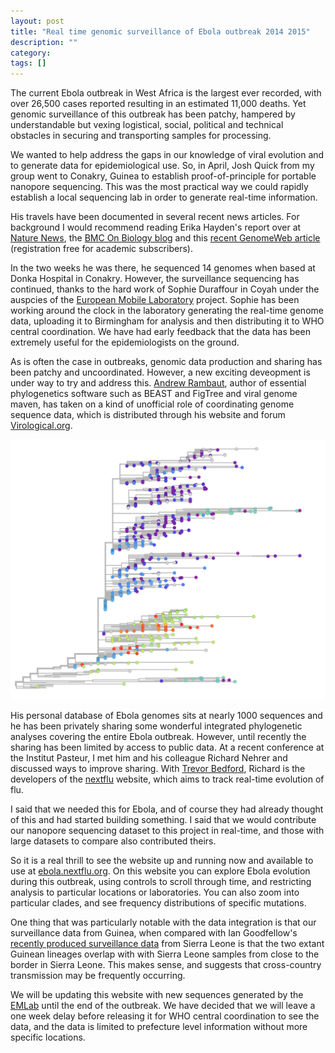 ```yaml
---
layout: post
title: "Real time genomic surveillance of Ebola outbreak 2014 2015"
description: ""
category: 
tags: []
---
```


The current Ebola outbreak in West Africa is the largest ever recorded, with over 26,500 cases reported resulting in an estimated 11,000 deaths. Yet genomic surveillance of this outbreak has been patchy, hampered by understandable but vexing logistical, social, political and technical obstacles in securing and transporting samples for processing.

We wanted to help address the gaps in our knowledge of viral evolution and to generate data for epidemiological use. So, in April, Josh Quick from my group went to Conakry, Guinea to establish proof-of-principle for portable nanopore sequencing. This was the most practical way we could rapidly establish a local sequencing lab in order to generate real-time information.

His travels have been documented in several recent news articles. For background I would recommend reading Erika Hayden's report over at <a href="http://www.nature.com/news/pint-sized-dna-sequencer-impresses-first-users-1.17483">Nature News</a>, the <a href="http://blogs.biomedcentral.com/on-biology/2015/06/01/real-time-genomic-surveillance-nanopore-seq/">BMC On Biology blog</a> and this <a href="https://www.genomeweb.com/infectious-disease/nanopore-sequencer-enables-rapid-analysis-ebola-outbreak-west-africa">recent GenomeWeb article</a> (registration free for academic subscribers).

In the two weeks he was there, he sequenced 14 genomes when based at Donka Hospital in Conakry. However, the surveillance sequencing has continued, thanks to the hard work of Sophie Duraffour in Coyah under the auspcies of the <a href="http://www.emlab.eu/">European Mobile Laboratory</a> project. Sophie has been working around the clock in the laboratory generating the real-time genome data, uploading it to Birmingham for analysis and then distributing it to WHO central coordination. We have had early feedback that the data has been extremely useful for the epidemiologists on the ground.

As is often the case in outbreaks, genomic data production and sharing has been patchy and uncoordinated. However, a new exciting deveopment is under way to try and address this. <a href="http://tree.bio.ed.ac.uk/">Andrew Rambaut</a>, author of essential phylogenetics software such as BEAST and FigTree and viral genome maven, has taken on a kind of unofficial role of coordinating genome sequence data, which is distributed through his website and forum <a href="http://virological.org/">Virological.org</a>.

<a href="http://ebola.nextflu.org/"><img src="/images/2015-05-06-real-time-evolution.png"></a>

His personal database of Ebola genomes sits at nearly 1000 sequences and he has been privately sharing some wonderful integrated phylogenetic analyses covering the entire Ebola outbreak. However, until recently the sharing has been limited by access to public data. At a recent conference at the Institut Pasteur, I met him and his colleague Richard Nehrer and discussed ways to improve sharing. With <a href="http://bedford.io/blog/">Trevor Bedford</a>, Richard is the developers of the <a href="http://www.nextflu.org">nextflu</a> website, which aims to track real-time evolution of flu.

I said that we needed this for Ebola, and of course they had already thought of this and had started building something. I said that we would contribute our nanopore sequencing dataset to this project in real-time, and those with large datasets to compare also contributed theirs.

So it is a real thrill to see the website up and running now and available to use at <a href="http://ebola.nextflu.org/">ebola.nextflu.org</a>. On this website you can explore Ebola evolution during this outbreak, using controls to scroll through time, and restricting analysis to particular locations or laboratories. You can also zoom into particular clades, and see frequency distributions of specific mutations.

One thing that was particularly notable with the data integration is that our surveillance data from Guinea, when compared with Ian Goodfellow's <a href="http://virological.org/t/direct-deep-sequencing-in-sierra-leone-yields-73-new-ebov-genomes-from-february-may-2015/134/1">recently produced surveillance data</a> from Sierra Leone is that the two extant Guinean lineages overlap with with Sierra Leone samples from close to the border in Sierra Leone. This makes sense, and suggests that cross-country transmission may be frequently occurring.

We will be updating this website with new sequences generated by the <a href="http://www.emlab.eu">EMLab</a> until the end of the outbreak. We have decided that we will leave a one week delay before releasing it for WHO central coordination to see the data, and the data is limited to prefecture level information without more specific locations.




